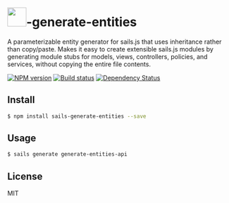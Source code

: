# <img src="http://cdn.tjw.io/images/sails-logo.png" height='43px' />-generate-entities

A parameterizable entity generator for sails.js that uses inheritance rather than copy/paste. Makes it easy to create extensible sails.js modules by generating module stubs for models, views, controllers, policies, and services, without copying the entire file contents.

[![NPM version][npm-image]][npm-url]
[![Build status][travis-image]][travis-url]
[![Dependency Status][daviddm-image]][daviddm-url]

## Install
```sh
$ npm install sails-generate-entities --save
```

## Usage
```sh
$ sails generate generate-entities-api
```

## License
MIT

[sails-logo]: http://cdn.tjw.io/images/sails-logo.png
[sails-url]: https://sailsjs.org
[npm-image]: https://img.shields.io/npm/v/sails-generate-entities.svg?style=flat-square
[npm-url]: https://npmjs.org/package/sails-generate-entities
[travis-image]: https://img.shields.io/travis/tjwebb/sails-generate-entities.svg?style=flat-square
[travis-url]: https://travis-ci.org/tjwebb/sails-generate-entities
[daviddm-image]: http://img.shields.io/david/tjwebb/sails-generate-entities.svg?style=flat-square
[daviddm-url]: https://david-dm.org/tjwebb/sails-generate-entities
